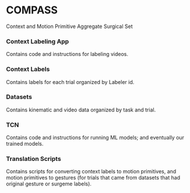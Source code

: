 # COMPASS
Context and Motion Primitive Aggregate Surgical Set

### Context Labeling App 
Contains code and instructions for labeling videos.

### Context Labels
Contains labels for each trial organized by Labeler id.

### Datasets
Contains kinematic and video data organized by task and trial.

### TCN
Contains code and instructions for running ML models; and eventually our trained models.

### Translation Scripts
Contains scripts for converting context labels to motion primitives, and motion primitives to gestures (for trials that came from datasets that had original gesture or surgeme labels).

